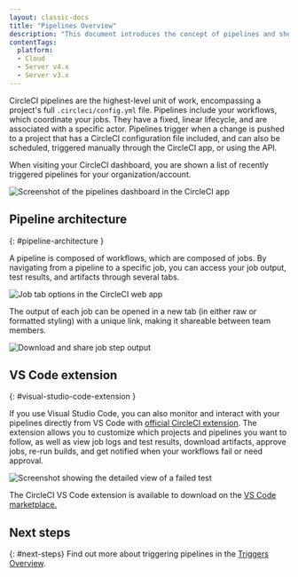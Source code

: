 ```yaml
---
layout: classic-docs
title: "Pipelines Overview"
description: "This document introduces the concept of pipelines and shows how pipelines can be triggered and what they include."
contentTags:
  platform:
  - Cloud
  - Server v4.x
  - Server v3.x
---
```


CircleCI pipelines are the highest-level unit of work, encompassing a project's full `.circleci/config.yml` file. Pipelines include your workflows, which coordinate your jobs. They have a fixed, linear lifecycle, and are associated with a specific actor. Pipelines trigger when a change is pushed to a project that has a CircleCI configuration file included, and can also be scheduled, triggered manually through the CircleCI app, or using the API.

When visiting your CircleCI dashboard, you are shown a list of recently triggered pipelines for your organization/account.

![Screenshot of the pipelines dashboard in the CircleCI app](/docs/assets/img/docs/pipelines-dashboard.png)

## Pipeline architecture
{: #pipeline-architecture }

A pipeline is composed of workflows, which are composed of jobs. By navigating from a pipeline to a specific job, you can access your job output, test results, and artifacts through several tabs.

![Job tab options in the CircleCI web app](/docs/assets/img/docs/pipelines-job-step-test-artifact.png)

The output of each job can be opened in a new tab (in either raw or formatted styling) with a unique link, making it shareable between team members.

![Download and share job step output](/docs/assets/img/docs/pipelines-job-output.png)

## VS Code extension
{: #visual-studio-code-extension }

If you use Visual Studio Code, you can also monitor and interact with your pipelines directly from VS Code with [official CircleCI extension](/vs-code-extension-overview/). The extension allows you to customize which projects and pipelines you want to follow, as well as view job logs and test results, download artifacts, approve jobs, re-run builds, and get notified when your workflows fail or need approval.

![Screenshot showing the detailed view of a failed test](/docs/assets/img/docs/vs_code_extension_job-details.png)

The CircleCI VS Code extension is available to download on the [VS Code marketplace.](https://marketplace.visualstudio.com/items?itemName=circleci.circleci)

## Next steps
{: #next-steps}
Find out more about triggering pipelines in the [Triggers Overview](/docs/triggers-overview/).
